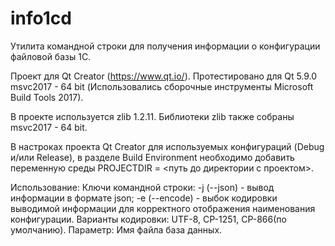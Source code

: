 # info1cd
Утилита командной строки для получения информации о конфигурации файловой базы 1С.

Проект для Qt Creator (https://www.qt.io/). Протестировано для Qt 5.9.0 msvc2017 - 64 bit (Использовались сборочные инструменты Microsoft Build Tools 2017).

В проекте используется zlib 1.2.11. Библиотеки zlib также собраны msvc2017 - 64 bit.

В настроках проекта Qt Creator для используемых конфигураций (Debug и/или Release), в разделе Build Environment необходимо добавить переменную среды PROJECTDIR = <путь до директории с проектом>.

Использование:
Ключи командной строки:
-j (--json) - вывод информации в формате json;
-e (--encode) - выбок кодировки выводимой информации для корректного отображения наименования конфигурации.
    Варианты кодировки: UTF-8, CP-1251, CP-866(по умолчанию).
Параметр: Имя файла база данных.
